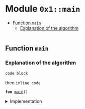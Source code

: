 
<a id="0x1_main"></a>

# Module `0x1::main`



-  [Function `main`](#0x1_main_main)
    -  [Explanation of the algorithm](#@Explanation_of_the_algorithm_0)


<pre><code></code></pre>



<a id="0x1_main_main"></a>

## Function `main`


<a id="@Explanation_of_the_algorithm_0"></a>

### Explanation of the algorithm

```
code block
```
then <code>inline code</code>


<pre><code><b>fun</b> <a href="code_block_test.md#0x1_main">main</a>()
</code></pre>



<details>
<summary>Implementation</summary>


<pre><code><b>fun</b> <a href="code_block_test.md#0x1_main">main</a>() { }
</code></pre>



</details>
